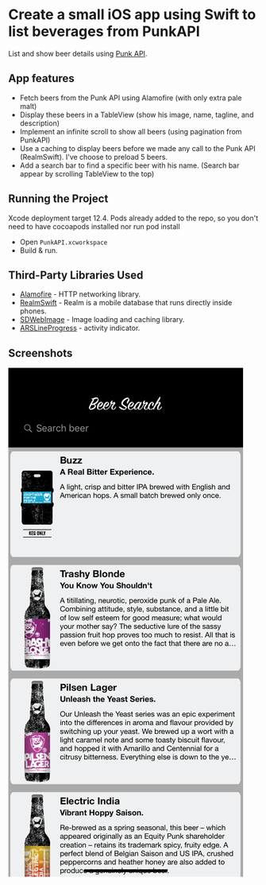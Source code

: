 # Create a small iOS app using Swift to list beverages from PunkAPI
List and show beer details using [Punk API](https://punkapi.com).

## App features

- Fetch beers from the Punk API using Alamofire (with only extra pale malt)
- Display these beers in a TableView (show his image, name, tagline, and description)
- Implement an infinite scroll to show all beers (using pagination from PunkAPI)
- Use a caching to display beers before we made any call to the Punk API (RealmSwift). I've choose to preload 5 beers.
- Add a search bar to find a specific beer with his name. (Search bar appear by scrolling TableView to the top)

## Running the Project
Xcode deployment target 12.4.
Pods already added to the repo, so you don't need to have cocoapods installed nor run pod install

- Open `PunkAPI.xcworkspace`
- Build & run.

## Third-Party Libraries Used

- [Alamofire](https://github.com/Alamofire/Alamofire) - HTTP networking library.
- [RealmSwift](https://github.com/realm/realm-cocoa) - Realm is a mobile database that runs directly inside phones.
- [SDWebImage](https://github.com/SDWebImage/SDWebImage) - Image loading and caching library.
- [ARSLineProgress](https://github.com/soberman/ARSLineProgress) - activity indicator.


## Screenshots

![Alt text](Screenshots/ListView.png?raw=true "ListView")
